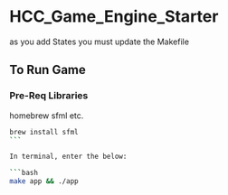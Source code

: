 # HCC_Game_Engine_Starter

as you add States you must update the Makefile

## To Run Game

### Pre-Req Libraries

homebrew
sfml
etc.

````bash
brew install sfml
```

In terminal, enter the below:

```bash
make app && ./app
````
